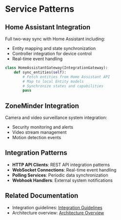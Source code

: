 # Service Patterns

## Home Assistant Integration

Full two-way sync with Home Assistant including:
- Entity mapping and state synchronization  
- Controller integration for device control
- Real-time event handling

```python
class HomeAssistantGateway(IntegrationGateway):
    def sync_entities(self):
        # Fetch entities from Home Assistant API
        # Map to local Entity models
        # Synchronize states and capabilities
        pass
```

## ZoneMinder Integration  

Camera and video surveillance system integration:
- Security monitoring and alerts
- Video stream management  
- Motion detection events

## Integration Patterns

- **HTTP API Clients**: REST API integration patterns
- **WebSocket Connections**: Real-time event handling  
- **Polling Services**: Periodic data synchronization
- **Webhook Handlers**: External system notifications

## Related Documentation
- Integration guidelines: [Integration Guidelines](integration-guidelines.md)
- Architecture overview: [Architecture Overview](../shared/architecture-overview.md)